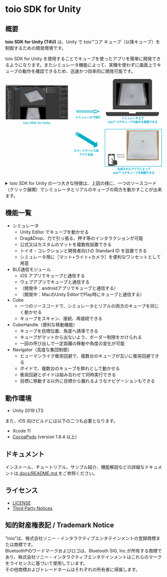 # toio SDK for Unity

## 概要

**toio SDK for Unity (T4U)** は、Unity で toio™コア キューブ（以降キューブ）を制御するための開発環境です。

toio SDK for Unity を使用することでキューブを使ったアプリを簡単に開発できるようになります。またシミュレータ機能によって、実機を使わずに画面上でキューブの動作を確認できるため、迅速かつ効率的に開発可能です。


<p align="center">
<img src="./docs/res/main/overview.gif" width=720></img>
</p>

<details>
<summary>toio SDK for Unity の一つ大きな特徴は、上図の様に、一つのソースコード（クリック展開）でシミュレータとリアルのキューブの両方を動かすことが出来ます。</summary>

```C#
using UnityEngine;
using toio;

public class Hello_Toio : MonoBehaviour
{
    CubeManager cubeManager;
    Cube cube;

    async void Start()
    {
        // create a cube manager
        cubeManager = new CubeManager();
        // connect to the nearest cube
        cube = await cubeManager.SingleConnect();
    }

    void Update()
    {
        // check connection status and order interval
        if(cubeManager.IsControllable(cube))
        {
            cube.Move(100, 70, 200);
            //         |    |   `--- duration [ms]
            //         |    `------- right motor speed
            //         `------------ left motor speed
        }
    }
}
```

</details>


## 機能一覧

- シミュレータ
  - Unity Editor でキューブを動かせる
  - Drag&Drop、力で引っ張る、押す等のインタラクションが可能
  - 公式又はカスタムのマットを複数枚設置できる
  - トイオ・コレクションと開発者向けの Standard ID を設置できる
  - シミュレータ用に［マット+ライト+カメラ］を便利なワンセットとして用意
- BLE通信モジュール
  - iOS アプリでキューブと通信する
  - ウェブアプリでキューブと通信する
  - （開発中：androidアプリでキューブと通信する）
  - （開発中：MacのUnity EditorでPlay時にキューブと通信する）
- Cube
  - 一つのソースコードで、シミュレータとリアルの両方のキューブを同じく動かせる
  - キューブをスキャン、接続、再接続できる
- CubeHandle（便利な移動機能）
  - キューブを目標位置、角度へ誘導できる
  - キューブがマットから出ないよう、ボーダー制限をかけられる
  - 一回の呼び出しで一定距離の移動や角度の変化が可能
- Navigator（高度な集団制御）
  - ヒューマンライク衝突回避で、複数台のキューブが互いに衝突回避できる
  - ボイドで、複数台のキューブを群れとして動かせる
  - 衝突回避とボイドは組み合わせて同時実行できる
  - 目標に移動する以外に目標から離れるようなナビゲーションもできる


## 動作環境

- Unity 2019 LTS

また、iOS 向けビルドには以下の二つも必要となります。

- Xcode 11
- [CocoaPods](https://cocoapods.org/) (version 1.8.4 以上)

## ドキュメント

インストール、チュートリアル、サンプル紹介、機能解説などの詳細なドキュメントは[ docs/README.md ](docs/README.md)をご参照ください。

## ライセンス

- [LICENSE](LICENSE)
- [Third Party Notices](Third-Party-Notices.md)

## 知的財産権表記 / Trademark Notice
”toio”は、株式会社ソニー・インタラクティブエンタテインメントの登録商標または商標です。  
Bluetooth®のワードマークおよびロゴは、Bluetooth SIG, Inc.が所有する商標であり、株式会社ソニー・インタラクティブエンタテインメントはこれらのマークをライセンスに基づいて使用しています。  
その他商標およびトレードネームはそれぞれの所有者に帰属します。  
